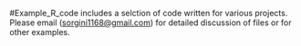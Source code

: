#Example_R_code includes a selction of code written for various projects. Please email (sorgini1168@gmail.com) for detailed discussion of files or for other examples.
